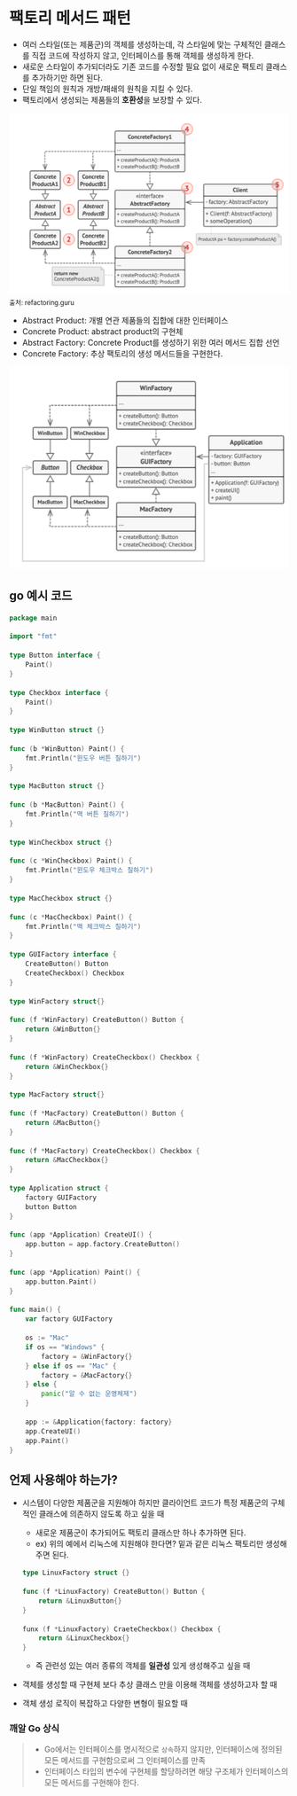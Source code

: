 # 팩토리 메서드 패턴

- 여러 스타일(또는 제품군)의 객체를 생성하는데, 각 스타일에 맞는 구체적인 클래스를 직접 코드에 작성하지 않고, 인터페이스를 통해 객체를 생성하게 한다.
- 새로운 스타일이 추가되더라도 기존 코드를 수정할 필요 없이 새로운 팩토리 클래스를 추가하기만 하면 된다.
- 단일 책임의 원칙과 개방/패쇄의 원칙을 지킬 수 있다.
- 팩토리에서 생성되는 제품들의 **호환성**을 보장할 수 있다.

![alt text](image/2/image.png)
<sub>출처: refactoring.guru</sub>

- Abstract Product: 개별 연관 제품들의 집합에 대한 인터페이스
- Concrete Product: abstract product의 구현체
- Abstract Factory: Concrete Product를 생성하기 위한 여러 메서드 집합 선언
- Concrete Factory: 추상 팩토리의 생성 메서드들을 구현한다.

![alt text](image/2/image-1.png)

## go 예시 코드

```go
package main

import "fmt"

type Button interface {
    Paint()
}

type Checkbox interface {
    Paint()
}

type WinButton struct {}

func (b *WinButton) Paint() {
    fmt.Println("윈도우 버튼 칠하기")
}

type MacButton struct {}

func (b *MacButton) Paint() {
    fmt.Println("맥 버튼 칠하기")
}

type WinCheckbox struct {}

func (c *WinCheckbox) Paint() {
    fmt.Println("윈도우 체크박스 칠하기")
}

type MacCheckbox struct {}

func (c *MacCheckbox) Paint() {
    fmt.Println("맥 체크박스 칠하기")
}

type GUIFactory interface {
    CreateButton() Button
    CreateCheckbox() Checkbox
}

type WinFactory struct{}

func (f *WinFactory) CreateButton() Button {
    return &WinButton{}
}

func (f *WinFactory) CreateCheckbox() Checkbox {
    return &WinCheckbox{}
}

type MacFactory struct{}

func (f *MacFactory) CreateButton() Button {
    return &MacButton{}
}

func (f *MacFactory) CreateCheckbox() Checkbox {
    return &MacCheckbox{}
}

type Application struct {
    factory GUIFactory
    button Button
}

func (app *Application) CreateUI() {
    app.button = app.factory.CreateButton()
}

func (app *Application) Paint() {
    app.button.Paint()
}

func main() {
    var factory GUIFactory

    os := "Mac"
    if os == "Windows" {
        factory = &WinFactory{}
    } else if os == "Mac" {
        factory = &MacFactory{}
    } else {
        panic("알 수 없는 운영체제")
    }

    app := &Application{factory: factory}
    app.CreateUI()
    app.Paint()
}
```

## 언제 사용해야 하는가?

- 시스템이 다양한 제품군을 지원해야 하지만 클라이언트 코드가 특정 제품군의 구체적인 클래스에 의존하지 않도록 하고 싶을 때
    - 새로운 제품군이 추가되어도 팩토리 클래스만 하나 추가하면 된다.
    - ex) 위의 예에서 리눅스에 지원해야 한다면? 밑과 같은 리눅스 팩토리만 생성해주면 된다.

    ```go
    type LinuxFactory struct {}

    func (f *LinuxFactory) CreateButton() Button {
        return &LinuxButton{}
    }

    funx (f *LinuxFactory) CraeteCheckbox() Checkbox {
        return &LinuxCheckbox{}
    }
    ```

    - 즉 관련성 있는 여러 종류의 객체를 **일관성** 있게 생성해주고 싶을 때

- 객체를 생성할 때 구현체 보다 추상 클래스 만을 이용해 객체를 생성하고자 할 때
- 객체 생성 로직이 복잡하고 다양한 변형이 필요할 때

### 깨알 Go 상식

> - Go에서는 인터페이스를 명시적으로 `상속`하지 않지만, 인터페이스에 정의된 모든 메서드를 구현함으로써 그 인터페이스를 만족
> - 인터페이스 타입의 변수에 구현체를 할당하려면 해당 구조체가 인터페이스의 모든 메서드를 구현해야 한다.